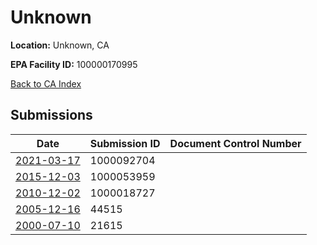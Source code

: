 # Unknown

**Location:** Unknown, CA

**EPA Facility ID:** 100000170995

[Back to CA Index](../../index.md)

## Submissions

| Date | Submission ID | Document Control Number |
|------|--------------|-------------------------|
| [2021-03-17](submissions/1000092704.md) | 1000092704 |  |
| [2015-12-03](submissions/1000053959.md) | 1000053959 |  |
| [2010-12-02](submissions/1000018727.md) | 1000018727 |  |
| [2005-12-16](submissions/44515.md) | 44515 |  |
| [2000-07-10](submissions/21615.md) | 21615 |  |
